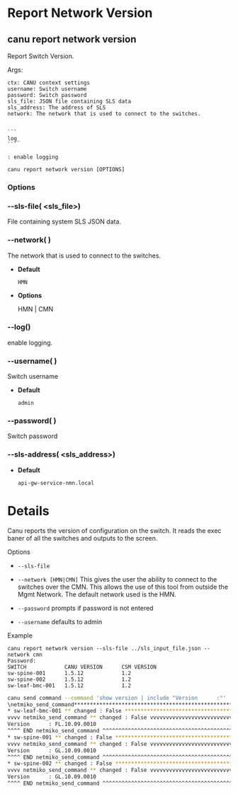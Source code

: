 # Report Network Version

## canu report network version

Report Switch Version.

Args:

    ctx: CANU context settings
    username: Switch username
    password: Switch password
    sls_file: JSON file containing SLS data
    sls_address: The address of SLS
    network: The network that is used to connect to the switches.


    ```
    log_
    ```

    : enable logging

```shell
canu report network version [OPTIONS]
```

### Options


### --sls-file( <sls_file>)
File containing system SLS JSON data.


### --network( <network>)
The network that is used to connect to the switches.


* **Default**

    `HMN`



* **Options**

    HMN | CMN



### --log()
enable logging.


### --username( <username>)
Switch username


* **Default**

    `admin`



### --password( <password>)
Switch password


### --sls-address( <sls_address>)

* **Default**

    `api-gw-service-nmn.local`


# Details

Canu reports the version of configuration on the switch.  It reads the exec baner of all the switches and outputs to the screen.

Options


* `--sls-file`


* `--network [HMN|CMN]` This gives the user the ability to connect to the switches over the CMN.  This allows the use of this tool from outside the Mgmt Network.  The default network used is the HMN.


* `--password` prompts if password is not entered


* `--username` defaults to admin

Example

```console
canu report network version --sls-file ../sls_input_file.json --network cmn
Password: 
SWITCH            CANU VERSION      CSM VERSION
sw-spine-001      1.5.12            1.2  
sw-spine-002      1.5.12            1.2  
sw-leaf-bmc-001   1.5.12            1.2
```

```bash
canu send command --command 'show version | include "Version      :"'
\netmiko_send_command************************************************************
* sw-leaf-bmc-001 ** changed : False *******************************************
vvvv netmiko_send_command ** changed : False vvvvvvvvvvvvvvvvvvvvvvvvvvvvvvvvvvv INFO
Version      : FL.10.09.0010
^^^^ END netmiko_send_command ^^^^^^^^^^^^^^^^^^^^^^^^^^^^^^^^^^^^^^^^^^^^^^^^^^
* sw-spine-001 ** changed : False **********************************************
vvvv netmiko_send_command ** changed : False vvvvvvvvvvvvvvvvvvvvvvvvvvvvvvvvvvv INFO
Version      : GL.10.09.0010
^^^^ END netmiko_send_command ^^^^^^^^^^^^^^^^^^^^^^^^^^^^^^^^^^^^^^^^^^^^^^^^^^
* sw-spine-002 ** changed : False **********************************************
vvvv netmiko_send_command ** changed : False vvvvvvvvvvvvvvvvvvvvvvvvvvvvvvvvvvv INFO
Version      : GL.10.09.0010
^^^^ END netmiko_send_command ^^^^^^^^^^^^^^^^^^^^^^^^^^^^^^^^^^^^^^^^^^^^^^^^^^
```
